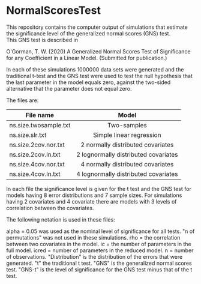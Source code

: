 # NormalScoresTest

This repository contains the computer output of simulations that estimate 
the significance level of the generalized normal scores (GNS) test.  
This GNS test is described in 

O'Gorman, T. W. (2020) A Generalized Normal Scores Test of Significance
for any Coefficient in a Linear Model. (Submitted for publication.)

In each of these simulations 1000000 data sets were generated and the
traditional t-test and the GNS test were used to test the null hypothesis
that the last parameter in the model equals zero, against the two-sided
alternative that the parameter does not equal zero.

The files are:

|        File name       |            Model |
|----------------|:--------------:|
| ns.size.twosample.txt |            Two-samples
| ns.size.slr.txt         |          Simple linear regression
| ns.size.2cov.nor.txt     |        2 normally distributed covariates
| ns.size.2cov.ln.txt      |        2 lognormally distributed covariates 
| ns.size.4cov.nor.txt     |        4 normally distributed covariates
| ns.size.4cov.ln.txt       |       4 lognormally distributed covariates

In each file the significance level is given for the t test and 
the GNS test for models having 8 error distributions and 7 sample 
sizes. For simulations having 2 covariates and 4 covariate there
are models with 3 levels of correlation between the covariates.


The following notation is used in these files:

alpha = 0.05 was used as the nominal level of significance for all tests.
"n of permutations" was not used in these simulations.
rho   = the correlation between two covariates in the model.
ic    = the number of parameters in the full model.
icred = number of parameters in the reduced model.
n     = number of observations.
"Distribution" is the distribution of the errors that were generated.
"t" the traditional t test. 
"GNS" is the generalized normal scores test. 
"GNS-t" is the level of significance for the GNS test minus that of the t test.
  


